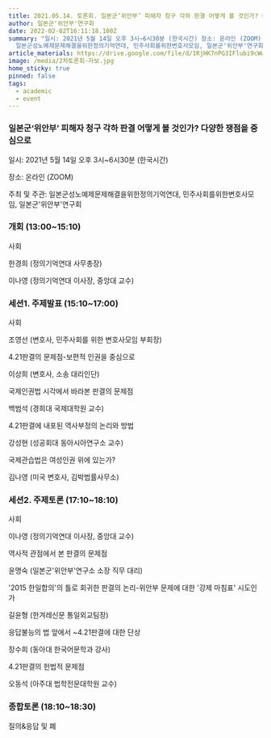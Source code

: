 ```yaml
---
title: 2021.05.14. 토론회. 일본군‘위안부’ 피해자 청구 각하 판결 어떻게 볼 것인가? 다양한 쟁점을 중심으로
author: 일본군'위안부'연구회
date: 2022-02-02T16:11:18.100Z
summary: "일시: 2021년 5월 14일 오후 3시~6시30분 (한국시간) 장소: 온라인 (ZOOM) 주최 및 주관:
  일본군성노예제문제해결을위한정의기억연대, 민주사회를위한변호사모임, 일본군'위안부'연구회"
article_materials: https://drive.google.com/file/d/1RjHK7nPG3IFlubi9cWw0ZNi4zdQS1HaO/view?usp=sharing
image: /media/2차토론회-자보.jpg
home_sticky: true
pinned: false
tags:
  - academic
  - event
---
```

### 일본군‘위안부’ 피해자 청구 각하 판결 어떻게 볼 것인가? 다양한 쟁점을 중심으로

일시: 2021년 5월 14일 오후 3시~6시30분 (한국시간)

장소: 온라인 (ZOOM)

주최 및 주관: 일본군성노예제문제해결을위한정의기억연대, 민주사회를위한변호사모임, 일본군'위안부'연구회

### 개회 (13:00~15:10)

사회

한경희 (정의기억연대 사무총장)

이나영 (정의기억연대 이사장, 중앙대 교수) 

### 세션1. 주제발표 (15:10~17:00)

사회

조영선 (변호사, 민주사회를 위한 변호사모임 부회장)

4.21판결의 문제점-보편적 인권을 중심으로

이상희 (변호사, 소송 대리인단)

국제인권법 시각에서 바라본 판결의 문제점

백범석 (경희대 국제대학원 교수)

4.21판결에  내포된 역사부정의 논리와 방법

강성현 (성공회대 동아시아연구소 교수)

국제관습법은 여성인권 위에 있는가?

김나영 (미국 변호사, 김박법률사무소)

### 세션2. 주제토론 (17:10~18:10)

사회

이나영 (정의기억연대 이사장, 중앙대 교수)

역사적 관점에서 본 판결의 문제점 

윤명숙 (일본군'위안부'연구소 소장 직무 대리)

'2015 한일합의'의 틀로 회귀한 판결의 논리-위안부 문제에 대한 '강제 마침표' 시도인가

길윤형 (한겨레신문 통일외교팀장)

응답불능의 법 앞에서 ~4.21판결에 대한 단상

장수희 (동아대 한국어문학과 강사)

4.21판결의 헌법적 문제점

오동석 (아주대 법학전문대학원 교수)

### 종합토론 (18:10~18:30)

질의&응답 및 폐